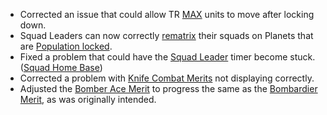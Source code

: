 - Corrected an issue that could allow TR
  [MAX](../items/Mechanized_Assault_Exo-Suit.md) units to move after locking
  down.
- Squad Leaders can now correctly [rematrix](../terminology/Matrix.md) their
  squads on Planets that are
  [Population locked](../terminology/Population_Lock.md).
- Fixed a problem that could have the
  [Squad Leader](../terminology/Squad_Leader.md) timer become stuck.
  ([Squad Home Base](../terminology/Squad_Home_Base.md))
- Corrected a problem with [Knife Combat Merits](../merits/Hand_to_Hand.md) not
  displaying correctly.
- Adjusted the [Bomber Ace Merit](../merits/Bomber_Ace.md) to progress the same
  as the [Bombardier Merit](../merits/Bombardier_(Merit).md), as was
  originally intended.

<!--[category:Patches](category:Patches.md)-->
